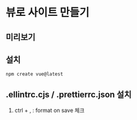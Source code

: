 # 뷰로 사이트 만들기

## 미리보기 

## 설치 
`npm create vue@latest`

## .ellintrc.cjs / .prettierrc.json 설치
1. ctrl + , : format on save 체크
